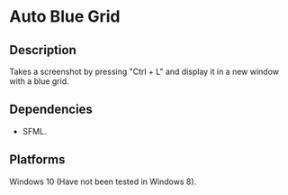 # Auto Blue Grid
## Description
Takes a screenshot by pressing "Ctrl + L" and display it in a new window with a blue grid.

## Dependencies
- SFML.

## Platforms
Windows 10 (Have not been tested in Windows 8).

